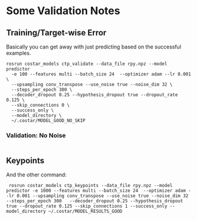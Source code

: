 



# Some Validation Notes

## Training/Target-wise Error

Basically you can get away with just predicting based on the successful
examples.

```
rosrun costar_models ctp_validate --data_file rpy.npz --model predictor
  -e 100 --features multi --batch_size 24  --optimizer adam --lr 0.001 \
  --upsampling conv_transpose --use_noise true --noise_dim 32 \
  --steps_per_epoch 300 \
  --decoder_dropout 0.25 --hypothesis_dropout true --dropout_rate 0.125 \
  --skip_connections 0 \
  --success_only \
  --model_directory \
  ~/.costar/MODEL_GOOD_NO_SKIP
```


### Validation: No Noise

```
```

## Keypoints

And the other command:

```
 rosrun costar_models ctp_keypoints --data_file rpy.npz --model predictor -e 1000 --features multi --batch_size 24  --optimizer adam --lr 0.001 --upsampling conv_transpose --use_noise true --noise_dim 32  --steps_per_epoch 300   --decoder_dropout 0.25 --hypothesis_dropout true --dropout_rate 0.125 --skip_connections 1 --success_only --model_directory ~/.costar/MODEL_RESULTS_GOOD
 ```
